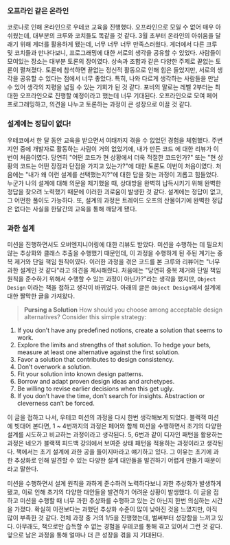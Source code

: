 ### 오프라인 같은 온라인
코로나로 인해 온라인으로 우테코 교육을 진행했다. 오프라인으로 모일 수 없어 매우 아쉬웠는데, 대부분의 크루와 코치들도 똑같을 것 같다. 3월 초부터 온라인의 아쉬움을 달래기 위해 게더를 활용하게 됐는데, 너무 너무 너무 만족스러웠다. 게더에서 다른 크루 및 코치들과 만나다보니, 프로그래밍에 대한 서로의 생각을 공유할 수 있었다. 사람들이 모여있는 장소는 대부분 토론의 장이였다. 상속과 조합과 같은 다양한 주제로 끝없는 토론이 펼쳐졌다. 토론에 참석하면 끝없는 정신적 활동으로 인해 힘은 들었지만, 서로의 생각을 공유할 수 있다는 점에서 너무 좋았다. 특히, 나와 다르게 생각하는 사람들을 만날 수 있어 생각의 지평을 넓힐 수 있는 기회가 된 것 같다. 포비의 말로는 레벨 2부터는 최대한 오프라인으로 진행할 예정이라고 했는데 너무 기대된다. 오프라인으로 모여 페어 프로그래밍하고, 의견을 나누고 토론하는 과정이 큰 성장으로 이끌 것 같다. 

### 설계에는 정답이 없다!

우테코에서 한 달 동안 교육을 받으면서 여태까지 겪을 수 없었던 경험을 체험했다. 주변 지인 중에 개발자로 활동하는 사람이 거의 없었기에, 내가 만든 코드
에 대한 리뷰가 이번이 처음이였다. 당연히 "어떤 코드가 현 상황에서 더욱 적절한 코드인가?" 또는 "현 상황의 코드는 어떤 장점과 단점을 가지고 있는가?"에 대한 토론도 이번이 처음이였다. 처음에는 "내가 왜 이런 설계를 선택했는지?"에 대한 답을 찾는 과정이 괴롭고 힘들었다. 누군가 나의 설계에 대해 의문을 제기했을 때, 상대방을 완벽히 납득시키기 위해 완벽한 정답을 찾으려 노력했기 때문에 이러한 괴로움이 발생한 것 같다. 설계에는 정답이 없고, 그 어떤한 풀이도 가능하다. 또, 설계의 과정은 트레이드 오프의 산물이기에 완벽한 정답은 없다는 사실을 한달간의 교육을 통해 깨닫게 됐다.

### 과한 설계

미션을 진행하면서도 오버엔지니어링에 대한 리뷰도 받았다. 미션을 수행하는 데 필요치 않는 추상화와 클래스 추출을 수행했기 때문인데, 이 과정을 수행하게 된 주된 계기는 중복 제거와 단일 책임 원칙이였다. 이러한 과정을 겪은 코드를 본 크루와 리뷰어는 "너무 과한 설계인 것 같다"라고 의견을 제시해줬다. 처음에는 "당연히 중복 제거와 단일 책임 원칙을 준수하기 위해서 수행할 수 있는 과정이 아닌가?"라는 생각을 했지만, `Object Design` 이라는 책을 접하고 생각이 바뀌었다. 아래의 글은 `Object Design`에서 설계에 대한 짤막한 글을 가져왔다.

> **Pursing a Solution**
How should you choose among acceptable design alternatives? Consider this simple strategy:
1. If you don’t have any predefined notions, create a solution that seems to work.
2. Explore the limits and strengths of that solution. To hedge your bets, measure at least one alternative against the first solution.
3. Favor a solution that contributes to design consistency.
4. Don’t overwork a solution.
5. Fit your solution into known design patterns.
6. Borrow and adapt proven design ideas and archetypes.
7. Be willing to revise earlier decisions when this get ugly.
8. If you don’t have the time, don’t search for insights. Abstraction or cleverness can’t be forced.

이 글을 접하고 나서, 우테코 미션의 과정을 다시 한번 생각해보게 되었다. 블랙잭 미션에 빗대어 본다면, 1 ~ 4번까지의 과정은 페어와 함께 미션을 수행하면서 초기의 다양한 설계를 시도하고 비교하는 과정이라고 생각된다. 5, 6번과 같이 디자인 패턴을 활용하는 과정은 네오가 블랙잭 피드백 강의에서 보여준 상태 패턴을 적용하는 과정이라고 생각된다. 책에서는 초기 설계에 과한 공을 들이지마라고 얘기하고 있다. 그 이유는 초기에 과한 추상화로 인해 발견할 수 있는 다양한 설계 대안들을 발견하기 어렵게 만들기 때문이라고 말한다.

미션을 수행하면서 설계 원칙을 과하게 준수하려 노력하다보니 과한 추상화가 발생하게 됐고, 이로 인해 초기의 다양한 대안들을 발견하기 어려운 상황이 발생했다. 이 글을 접하고 미션을 수행할 때 너무 과한 추상화를 수행하고 있는 건 아닌지 한번 의심하는 시간을 가졌다. 확실히 이전보다는 과했던 추상화 수준이 많이 낮아진 것을 느꼈지만, 아직 많이 부족한 것 같다. 전체 과정 중 거의 1/5을 진행했는데, 벌써부터 성장함을 느끼고 있다. 아무래도, 책으로만 습득할 수 없는 경험을 우테코를 통해 겪고 있어서 그런 것 같다. 앞으로 남은 과정을 통해 얼마나 더 큰 성장을 겪을 지 기대된다.
